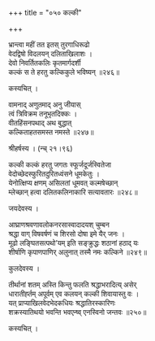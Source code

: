 +++
title = "०५० कल्की"

+++


भ्रान्त्वा महीं तत इतस् तुरगाधिरूढो  
वेदद्विषो विदलयन् दलिताखिलाशः ।  
देवो निवर्तितकलिः कृतमार्गदर्शी  
कल्कं स ते हरतु कल्किकुले भविष्यन् ॥२४६॥  


कस्यचित् ।  


वामनाद् अणुतमाद् अनु जीयास्  
त्वं त्रिविक्रम तनूभृतदिक्कः ।  
वीतहिंसनपथाद् अथ बुद्धात्  
कल्किताहतसमस्त नमस्ते ॥२४७॥  


श्रीहर्षस्य । (न्च् २१।९६)  


कल्की कल्कं हरतु जगतः स्फूर्जदूर्जस्वितेजा  
वेदोच्छेदस्फुरितदुरितध्वंसने धूमकेतुः ।  
येनोत्क्षिप्य क्षणम् असिलतां धूमवत् कल्मषेच्छान्  
म्लेच्छान् हत्वा दलितकलिनाकारि सत्यावतारः ॥२४८॥  


जयदेवस्य ।   


आघ्राणश्रवणावलोकनरसास्वादादयश् चुम्बन  
श्रद्धा वाग् विषवर्षणं च शिरसो दोषा इमे यैर् जनः ।  
मूढो लङ्घितसत्पथो’यम् इति सङ्क्रुद्धः शठानां हठाद् यः  
शीर्षाणि कृपाणपाणिर् अलुनात् तस्मै नमः कल्किने ॥२४९॥  


कुलदेवस्य ।   


तीर्थानां शतम् अस्ति किन्तु फलति श्रद्धाभरादित्य् असेर्  
धारातीर्ह्तम् अपूर्वम् एव कलयन् कल्की शिवायास्तु वः ।  
यत् प्राप्याखिलवेदभेदकधियः श्रद्धातिरस्कारिणः  
शक्रस्यातिथयो भवन्ति भवएन्ष्व् एनस्विनो जन्तवः ॥२५०॥  


कस्यचित् ।  